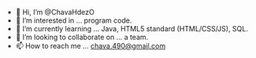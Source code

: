 - 👋 Hi, I’m @ChavaHdezO
- 👀 I’m interested in ... program code.
- 🌱 I’m currently learning ... Java, HTML5 standard (HTML/CSS/JS), SQL.
- 💞️ I’m looking to collaborate on ... a team.
- 📫 How to reach me ... chava.490@gmail.com

<!---
ChavaHdezO/ChavaHdezO is a ✨ special ✨ repository because its `README.md` (this file) appears on your GitHub profile.
You can click the Preview link to take a look at your changes.
--->
